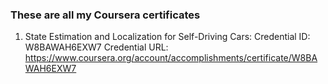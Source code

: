 ### These are all my Coursera certificates

1. State Estimation and Localization for Self-Driving Cars: 
    Credential ID: W8BAWAH6EXW7
    Credential URL: https://www.coursera.org/account/accomplishments/certificate/W8BAWAH6EXW7
